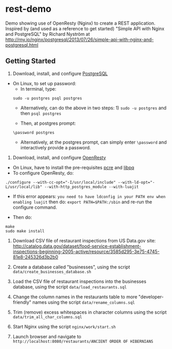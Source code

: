 rest-demo
=========

Demo showing use of OpenResty (Nginx) to create a REST application. Inspired by (and used as a reference to get started) "Simple API with Nginx and PostgreSQL" by Richard Nyström at http://rny.io/nginx/postgresql/2013/07/26/simple-api-with-nginx-and-postgresql.html

## Getting Started
1. Download, install, and configure [PostgreSQL](http://www.postgresql.org/)
  * On Linux, to set up password:
    * In terminal, type:
    ```
    sudo -u postgres psql postgres
    ```
    * Alternatively, can do the above in two steps: 1) `sudo -u postgres` and then `psql postgres`
      
    * Then, at postgres prompt:
    ```
    \password postgres
    ```
    * Alternatively, at the postgres prompt, can simply enter `\password` and interactively provide a password.
1. Download, install, and configure [OpenResty](http://openresty.org/)
  * On Linux, have to install the pre-requisites [pcre](http://www.pcre.org/) and [libpq](http://www.postgresql.org/docs/current/static/libpq.html)
  * To configure OpenResty, do:
  ```
  ./configure --with-cc-opt="-I/usr/local/include" --with-ld-opt="-L/usr/local/lib" --with-http_postgres_module --with-luajit
  ```
  
  * If this error appears: `you need to have ldconfig in your PATH env when enabling luajit` then do: `export PATH=$PATH:/sbin` and re-run the configure command.
  
  * Then do:
  ```
  make
  sudo make install
  ```
1. Download CSV file of restaurant inspections from US Data.gov site: http://catalog.data.gov/dataset/food-service-establishment-inspections-beginning-2005-active/resource/3585d295-3e75-4745-81e8-245326d3b2b0

1. Create a database called "businesses", using the script `data/create_businesses_database.sh`

1. Load the CSV file of restaurant inspections into the businesses database, using the script `data/load_restaurants.sql`

1. Change the column names in the restaurants table to more "developer-friendly" names using the script `data/rename_columns.sql`

1. Trim (remove) excess whitespaces in character columns using the script `data/trim_all_char_columns.sql`

1. Start Nginx using the script `nginx/work/start.sh`

1. Launch browser and navigate to `http://localhost:8080/restaurants/ANCIENT ORDER OF HIBERNIANS`
